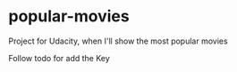 # popular-movies
Project for Udacity, when I'll show the most popular movies

Follow todo for add the Key
